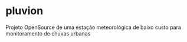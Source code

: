 # pluvion
Projeto OpenSource de uma estação meteorológica de baixo custo para monitoramento de chuvas urbanas
